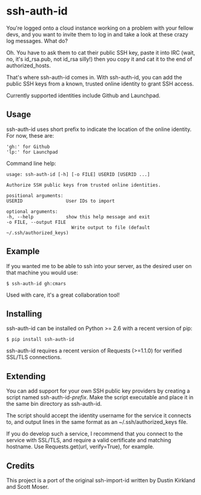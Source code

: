 
ssh-auth-id
===========

You're logged onto a cloud instance working on a problem with your fellow devs, and you want to invite them to log in and take a look at these crazy log messages. What do?

Oh. You have to ask them to cat their public SSH key, paste it into IRC (wait, no, it's id\_rsa.pub, not id\_rsa silly!) then you copy it and cat it to the end of authorized\_hosts.

That's where ssh-auth-id comes in. With ssh-auth-id, you can add the public SSH keys from a known, trusted online identity to grant SSH access.

Currently supported identities include Github and Launchpad.

Usage
-----

ssh-auth-id uses short prefix to indicate the location of the online identity. For now, these are:

	'gh:' for Github
	'lp:' for Launchpad

Command line help:

	usage: ssh-auth-id [-h] [-o FILE] USERID [USERID ...]
	
	Authorize SSH public keys from trusted online identities.
	
	positional arguments:
  	USERID                User IDs to import
	
	optional arguments:
  	-h, --help            show this help message and exit
  	-o FILE, --output FILE
                        	Write output to file (default ~/.ssh/authorized_keys)

Example
-------

If you wanted me to be able to ssh into your server, as the desired user on that machine you would use:

	$ ssh-auth-id gh:cmars

Used with care, it's a great collaboration tool!

Installing
----------

ssh-auth-id can be installed on Python >= 2.6 with a recent version of pip:

	$ pip install ssh-auth-id

ssh-auth-id requires a recent version of Requests (>=1.1.0) for verified SSL/TLS connections.

Extending
---------

You can add support for your own SSH public key providers by creating a script named ssh-auth-id-*prefix*. Make the script executable and place it in the same bin directory as ssh-auth-id.

The script should accept the identity username for the service it connects to, and output lines in the same format as an ~/.ssh/authorized\_keys file.

If you do develop such a service, I recommend that you connect to the service with SSL/TLS, and require a valid certificate and matching hostname. Use Requests.get(url, verify=True), for example.

Credits
-------

This project is a port of the original ssh-import-id written by Dustin Kirkland and Scott Moser.

